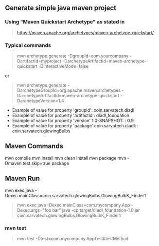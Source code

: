 ## Generate simple java maven project

### Using "Maven Quickstart Archetype" as stated in
> https://maven.apache.org/archetypes/maven-archetype-quickstart/

### Typical commands
> mvn archetype:generate -DgroupId=com.yourcompany -DartifactId=myproject -DarchetypeArtifactId=maven-archetype-quickstart -DinteractiveMode=false

or

> mvn archetype:generate -DarchetypeGroupId=org.apache.maven.archetypes -DarchetypeArtifactId=maven-archetype-quickstart -DarchetypeVersion=1.4


- Example of value for property 'groupId': coin.sarvatech.diadl
- Example of value for property 'artifactId': diadl_foundation
- Example of value for property 'version' 1.0-SNAPSHOT: : 0.9
- Example of value for property 'package' coin.sarvatech.diadl: : coin.sarvatech.glowingBulbs

## Maven Commands
mvn compile
mvn install
mvn clean install
mvn package
mvn -Dmaven.test.skip=true package

## Maven Run
mvn exec:java -Dexec.mainClass=coin.sarvatech.glowingBulbs.GlowingBulbK_Finder1
> mvn exec:java -Dexec.mainClass=com.mycompany.App -Dexec.args="foo bar"
> java -cp target/diadl_foundation-1.0.jar  coin.sarvatech.glowingBulbs.GlowingBulbK_Finder1

### mvn test
> mvn test -Dtest=com.mycompany.AppTest#testMethod

